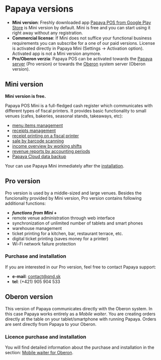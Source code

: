 # Papaya versions

* **Mini version**: Freshly downloaded app [Papaya POS from Google Play Store](https://play.google.com/store/apps/details?id=qnd.papaya.pos) is Mini version by default. Mini is free and you can start using it right away without any registration.
* **Commercial license**: If Mini does not suffice your functional business requirements you can subscribe for a one of our paid versions. License is activated directly in Papaya Mini (Settings -> Activation option). Activated app is not a Mini version anymore.
* **Pro/Oberon verzia**: Papaya POS can be activated towards the [Papaya server](http://papayapos.sk/sk/pro) (Pro version) or towards the [Oberon](http://www.exalogic.sk/oberon/) system server (Oberon version).

## Mini version

**Mini version is free.**

Papaya POS Mini is a full-fledged cash register which communicates with different types of fiscal printers. It provides basic functionality to small venues (cafes, bakeries, seasonal stands, takeaways, etc):

* [menu items management](../editacia_menu/editacie_menu_na_tablete.html)
* [receipts management](../sprava_uctov/praca_s_uctom.html)
* [receipt printing on a fiscal printer](../periferie/fiskalna_tlaciaren.html)
* [sale by barcode scanning](../periferie/skener_ciarovych_kodov.html)
* [income overview by working shifts](../uctovne_obdobia_a_smeny/README.html)
* [revenue reports by accounting periods](../uctovne_obdobia_a_smeny/README.html)
* [Papaya Cloud data backup](../zalohy_dat/README.html)

Your can use Papaya Mini immediately after the [installation](../instalacia_papaye.html).

## Pro version
Pro version is used by a middle-sized and large venues. Besides the funcionality provided by Mini version, Pro version contains following additional functions:

- ***functions from  Mini* +**
- remote venue administration through web interface
- synchronization of unlimited number of tablets and smart phones
- warehouse management
- ticket printing for a kitchen, bar, restaurant terrace, etc.
- digital ticket printing (saves money for a printer)
- Wi-Fi network failure protection

### Purchase and installation

If you are interested in our Pro version, feel free to contact Papaya support:

* **e-mail**: contact@qnd.sk
* **tel**: (+421) 905 904 533

## Oberon version
This version of Papaya communicates directly with the Oberon system. In this case Papaya works entirely as a *Mobile waiter*. You are creating orders directly at the table on your tablet/smartphone with running Papaya. Orders are sent directly from Papaya to your Oberon.

### Licence purchase and installation

You will find detailed information about the purchase and installation in the section: [Mobile waiter for Oberon](../oberon/README.html).
